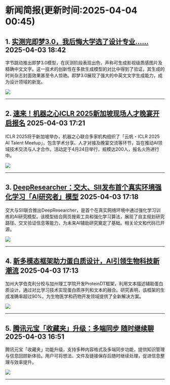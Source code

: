 # 新闻简报(更新时间:2025-04-04 00:45)

## 1. [实测完即梦3.0，我后悔大学选了设计专业……](https://www.jiqizhixin.com/articles/2025-04-03-11)   2025-04-03 18:42

字节跳动推出即梦3.0模型，在灰测阶段表现出色，声称可生成影视级质感图片及精确中文文字。这一技术的创新性在多款生成模型的对比中得到了验证，其生成的时尚杂志封面效果甚至令人惊艳。即梦3.0展现了强大的中英文文字生成能力，成为设计领域的新宠。

![](https://image.jiqizhixin.com/uploads/editor/238422e7-7956-4af6-8bac-5630622a1f25/640.jpeg)

---

## 2. [速来！机器之心ICLR 2025新加坡现场人才晚宴开启报名](https://www.jiqizhixin.com/articles/2025-04-03-10)   2025-04-03 17:21

ICLR 2025将于新加坡举办，机器之心联合多家机构组织了「云帆・ICLR 2025 AI Talent Meetup」，包含学术分享、人才对接及晚宴交流等环节，旨在推动AI领域技术交流与人才合作。活动定于4月24日举行，规模达200人，报名火热进行中。

![](https://image.jiqizhixin.com/uploads/editor/cb0b66bc-d160-469c-a339-1d376ca32282/640.png)

---

## 3. [DeepResearcher：交大、SII发布首个真实环境强化学习「AI研究者」模型](https://www.jiqizhixin.com/articles/2025-04-03-9)   2025-04-03 17:18

交大与SII联合推出DeepResearcher，是首个在真实网络环境中通过强化学习训练的AI研究模型。该模型结合网页搜索工具和强化学习算法，展现了自主规划研究路径、交叉验证信息等能力，为未来AI辅助研究奠定了基础。相关论文和代码已开源。

![](https://image.jiqizhixin.com/uploads/editor/729e33a2-a410-46d1-b02d-3634bfea0666/640.png)

---

## 4. [新多模态框架助力蛋白质设计，AI引领生物科技新潮流](https://www.aibase.com/zh/news/16856)   2025-04-03 17:13

加州大学伯克利分校与加州理工学院开发ProteinDT框架，利用文本描述辅助蛋白质设计，通过对比学习技术实现蛋白质序列和文本的融合。研究表明，该框架的生成准确率超过90%，为生物医学和药物开发领域提供了全新解决方案。

![](https://pic.chinaz.com/picmap/202311281038498083_5.jpg)

---

## 5. [腾讯元宝「收藏夹」升级：多端同步 随时继续聊](https://www.aibase.com/zh/news/16855)   2025-04-03 16:51

腾讯元宝「收藏夹」功能升级，支持多种内容格式及多端同步功能，提供知识管理与信息回顾新体验。用户可将想法、文件及链接保存后随时继续处理，促进信息整理与效率提升。

![](https://upload.chinaz.com/2025/0403/6387929585527007147367779.png)

---
